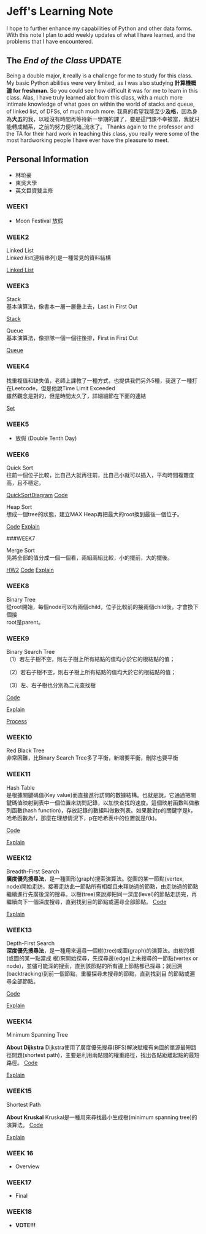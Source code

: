 
# Jeff's Learning Note

I hope to further enhance my capabilities of Python and other data forms. With this note I plan to add weekly updates of what I have learned, and the problems that I have encountered. 



## The *End of the Class* UPDATE

Being a double major, it really is a challenge for me to study for this class. My basic Python abilities were very limited, as I was also studying **計算機概論 for freshman**. So you could see how difficult it was for me to learn in this class. Alas, I have truly learned alot from this class, with a much more intimate knowledge of what goes on within the world of stacks and queue, of linked list, of DFSs, of much much more. 我真的希望我能至少**及格**，因為身為**大五**的我，以經沒有時間再等待新一學期的課了，要是這門課不幸被當，我就只能轉成輔系，之前的努力便付諸_流水了。   Thanks again to the professor and the TA for their hard work in teaching this class, you really were some of the most hardworking people I have ever have the pleasure to meet. 

## Personal Information

+ 林玠豪
+ 東吳大學
+ 英文巨資雙主修


### WEEK1
    
-    Moon Festival  放假

### WEEK2

Linked List  
_Linked list_(連結串列)是一種常見的資料結構

[Linked List](https://github.com/mousenpenguin/verbose-happiness/blob/master/Leetcode/707#_Design%20Linked%20List_04121155.py)



### WEEK3

Stack  
基本演算法，像書本一層一層疊上去，Last in First Out  

[Stack](https://github.com/mousenpenguin/verbose-happiness/blob/master/Leetcode/155#_Min%20Stack_04121155.py)

Queue  
基本演算法，像排隊一個一個往後排，First in First Out  

[Queue](https://github.com/mousenpenguin/verbose-happiness/blob/master/Leetcode/232#_Implement%20Queue%20using%20Stacks_04121155.py)

### WEEK4


找重複值和缺失值，老師上課教了一種方式，也提供我們另外5種，我選了一種打在Leetcode，但是他說Time Limit Exceeded  
雖然觀念是對的，但是時間太久了，詳細細節在下面的連結  

[Set](https://github.com/mousenpenguin/verbose-happiness/blob/master/Leetcode/232%23_Implement%20Queue%20using%20Stacks_04121155.py)


### WEEK5

-   放假  (Double Tenth Day)
    
    

### WEEK6

Quick Sort  
往前一個位子比較，比自己大就再往前，比自己小就可以插入，平均時間複雜度高，且不穩定。  



[QuickSortDiagram](https://github.com/mousenpenguin/verbose-happiness/blob/master/HW1/QuickSort%20Diagram.png)
[Code](https://github.com/mousenpenguin/verbose-happiness/blob/master/HW1/Quicksort%20Homework.ipynb)
    

Heap Sort  
想成一個tree的狀態，建立MAX Heap再把最大的root換到最後一個位子。


[Code](https://github.com/mousenpenguin/verbose-happiness/blob/master/HW2/HeapSort.py)
[Explain](https://github.com/mousenpenguin/verbose-happiness/blob/master/HW2/HeapSort%20Explain%20and%20Diagram.ipynb)

###WEEK7

Merge Sort  
先將全部的值分成一個一個看，兩組兩組比較，小的擺前，大的擺後。

[HW2](https://github.com/mousenpenguin/verbose-happiness/tree/master/HW2)
[Code](https://github.com/mousenpenguin/verbose-happiness/blob/master/HW2/MergeSort.py)
[Explain](https://github.com/mousenpenguin/verbose-happiness/blob/master/HW2/MergeSort%20Explain%20and%20Diagram.ipynb)
### WEEK8

Binary Tree  
從root開始，每個node可以有兩個child，位子比較前的接兩個child後，才會換下個接  
root是parent。



### WEEK9

Binary Search Tree  
（1）若左子樹不空，則左子樹上所有結點的值均小於它的根結點的值；

（2）若右子樹不空，則右子樹上所有結點的值均大於它的根結點的值；

（3）左、右子樹也分別為二元查找樹

[Code](https://github.com/mousenpenguin/verbose-happiness/blob/master/HW3/binary_search_tree_04121155.py)

[Explain](https://github.com/mousenpenguin/verbose-happiness/blob/master/HW3/binary_search_tree%20explain.md)

[Process](https://github.com/mousenpenguin/verbose-happiness/blob/master/HW3/binary_search_tree%20learning%20process.ipynb)



### WEEK10

Red Black Tree  
非常困難，比Binary Search Tree多了平衡，新增要平衡，刪除也要平衡  



### WEEK11

Hash Table  
是根據關鍵碼值(Key value)而直接進行訪問的數據結構。也就是說，它通過把關鍵碼值映射到表中一個位置來訪問記錄，以加快查找的速度。這個映射函數叫做散列函數(hash function)，存放記錄的數組叫做散列表。如果數對p的關鍵字是k，哈希函數為f，那麼在理想情況下，p在哈希表中的位置就是f(k)。 

[Code](https://github.com/mousenpenguin/verbose-happiness/blob/master/HW4/hash_table_04121155.py)

[Explain](https://github.com/mousenpenguin/verbose-happiness/blob/master/HW4/hash_table_%E6%B5%81%E7%A8%8B%E5%9C%96_%E6%AD%B7%E7%A8%8B_%E5%8E%9F%E7%90%86.md)


### WEEK12

Breadth-First Search  
**廣度優先搜尋法**，是一種圖形(graph)搜索演算法。從圖的某一節點(vertex, node)開始走訪，接著走訪此一節點所有相鄰且未拜訪過的節點，由走訪過的節點繼續進行先廣後深的搜尋。以樹(tree)來說即把同一深度(level)的節點走訪完，再繼續向下一個深度搜尋，直到找到目的節點或遍尋全部節點。
[Code](https://github.com/mousenpenguin/verbose-happiness/blob/master/HW5/BFS_04121155.py)

[Explain](https://github.com/mousenpenguin/verbose-happiness/blob/master/HW5/BFS,DFS%20%E6%B5%81%E7%A8%8B%E5%9C%96%EF%BC%8C%E5%AD%B8%E7%BF%92%E6%AD%B7%E7%A8%8B%EF%BC%8C%E5%8E%9F%E7%90%86%E8%88%87%E6%AF%94%E8%BC%83.md)
  

### WEEK13

Depth-First Search  
**深度優先搜尋法**，是一種用來遍尋一個樹(tree)或圖(graph)的演算法。由樹的根(或圖的某一點當成 根)來開始探尋，先探尋邊(edge)上未搜尋的一節點(vertex or node)，並儘可能深的搜索，直到該節點的所有邊上節點都已探尋；就回溯(backtracking)到前一個節點，重覆探尋未搜尋的節點，直到找到目 的節點或遍尋全部節點。

[Code](https://github.com/mousenpenguin/verbose-happiness/blob/master/HW5/BFS_04121155.py)

[Explain](https://github.com/mousenpenguin/verbose-happiness/blob/master/HW5/BFS,DFS%20%E6%B5%81%E7%A8%8B%E5%9C%96%EF%BC%8C%E5%AD%B8%E7%BF%92%E6%AD%B7%E7%A8%8B%EF%BC%8C%E5%8E%9F%E7%90%86%E8%88%87%E6%AF%94%E8%BC%83.md)



### WEEK14

Minimum Spanning Tree  

**About Dijkstra**
Dijkstra使用了廣度優先搜尋(BFS)解決賦權有向圖的單源最短路徑問題(shortest path)，主要是利用兩點間的權重路徑，找出各點距離起點的最短路徑。
[Code](https://github.com/mousenpenguin/verbose-happiness/blob/master/HW6/Dijkstra_04121155.py)

[Explain](https://github.com/mousenpenguin/verbose-happiness/blob/master/HW6/Dijkstra%E8%88%87Kruskal%20%E6%B5%81%E7%A8%8B%E5%9C%96%EF%BC%8C%E5%AD%B8%E7%BF%92%E6%AD%B7%E7%A8%8B%EF%BC%8C%E5%8E%9F%E7%90%86%E8%88%87%E6%AF%94%E8%BC%83.md)



### WEEK15

Shortest Path  

**About Kruskal**
Kruskal是一種用來尋找最小生成樹(minimum spanning tree)的演算法。
[Code](https://github.com/mousenpenguin/verbose-happiness/blob/master/HW6/Dijkstra_04121155.py)

[Explain](https://github.com/mousenpenguin/verbose-happiness/blob/master/HW6/Dijkstra%E8%88%87Kruskal%20%E6%B5%81%E7%A8%8B%E5%9C%96%EF%BC%8C%E5%AD%B8%E7%BF%92%E6%AD%B7%E7%A8%8B%EF%BC%8C%E5%8E%9F%E7%90%86%E8%88%87%E6%AF%94%E8%BC%83.md)



### WEEK 16

-   Overview

### WEEK17

-   Final

### WEEK18

 - **VOTE!!!**




    
